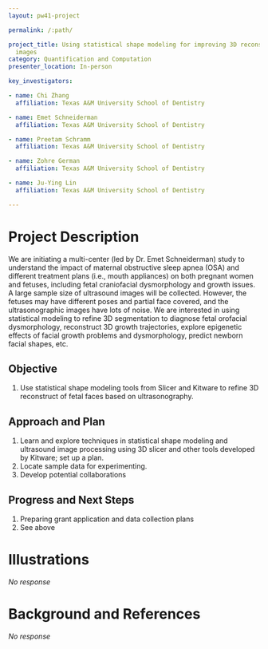 ```yaml
---
layout: pw41-project

permalink: /:path/

project_title: Using statistical shape modeling for improving 3D reconstruction of fetal ultrasound
  images
category: Quantification and Computation
presenter_location: In-person

key_investigators:

- name: Chi Zhang
  affiliation: Texas A&M University School of Dentistry

- name: Emet Schneiderman
  affiliation: Texas A&M University School of Dentistry

- name: Preetam Schramm
  affiliation: Texas A&M University School of Dentistry

- name: Zohre German
  affiliation: Texas A&M University School of Dentistry

- name: Ju-Ying Lin
  affiliation: Texas A&M University School of Dentistry

---
```


# Project Description

<!-- Add a short paragraph describing the project. -->


We are initiating a multi-center (led by Dr. Emet Schneiderman) study to understand the impact of maternal obstructive sleep apnea (OSA) and different treatment plans (i.e., mouth appliances) on both pregnant women and fetuses, including fetal craniofacial dysmorphology and growth issues. A large sample size of ultrasound images will be collected. However, the fetuses may have different poses and partial face covered, and the ultrasonographic images have lots of noise. We are interested in using statistical modeling to refine 3D segmentation to diagnose fetal orofacial dysmorphology, reconstruct 3D growth trajectories, explore epigenetic effects of facial growth problems and dysmorphology, predict newborn facial shapes, etc. 



## Objective

<!-- Describe here WHAT you would like to achieve (what you will have as end result). -->


1. Use statistical shape modeling tools from Slicer and Kitware to refine 3D reconstruct of fetal faces based on ultrasonography.



## Approach and Plan

<!-- Describe here HOW you would like to achieve the objectives stated above. -->


1. Learn and explore techniques in statistical shape modeling and ultrasound image processing using 3D slicer and other tools developed by Kitware; set up a plan.
2. Locate sample data for experimenting.
3. Develop potential collaborations




## Progress and Next Steps

<!-- Update this section as you make progress, describing of what you have ACTUALLY DONE.
     If there are specific steps that you could not complete then you can describe them here, too. -->


1. Preparing grant application and data collection plans
2. See above




# Illustrations

<!-- Add pictures and links to videos that demonstrate what has been accomplished. -->


_No response_



# Background and References

<!-- If you developed any software, include link to the source code repository.
     If possible, also add links to sample data, and to any relevant publications. -->


_No response_


